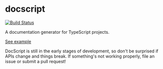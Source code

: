 # docscript

[![Build Status](https://travis-ci.org/docscript/docscript.svg?branch=master)](https://travis-ci.org/docscript/docscript)

A documentation generator for TypeScript projects.

[See example](http://docscript.github.io/docscript/doc/)

DocScript is still in the early stages of development, so don't be surprised if
APIs change and things break. If something's not working properly,
file an issue or submit a pull request!
